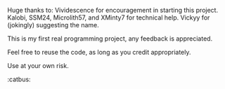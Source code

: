 Huge thanks to:
Vividescence for encouragement in starting this project.
Kalobi, SSM24, Microlith57, and XMinty7 for technical help.
Vickyy for (jokingly) suggesting the name.

This is my first real programming project, any feedback is appreciated.

Feel free to reuse the code, as long as you credit appropriately.

Use at your own risk.

:catbus: